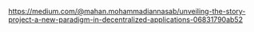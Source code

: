 https://medium.com/@mahan.mohammadiannasab/unveiling-the-story-project-a-new-paradigm-in-decentralized-applications-06831790ab52
